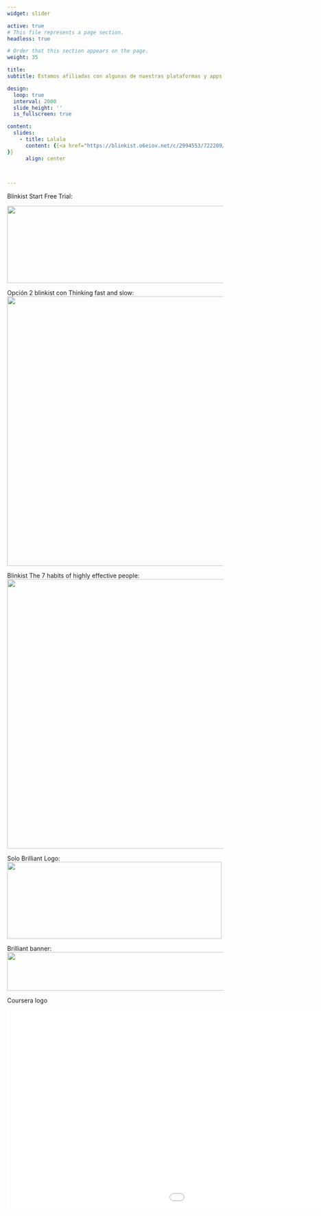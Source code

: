 ```yaml
---
widget: slider

active: true
# This file represents a page section.
headless: true

# Order that this section appears on the page.
weight: 35

title: 
subtitle: Estamos afiliadas con algunas de nuestras plataformas y apps de educacion continua favoritas. Usando estos enlaces también apoyas a EpiSTEMas :wink:

design:
  loop: true
  interval: 2000
  slide_height: ''
  is_fullscreen: true

content:
  slides:
    - title: Lalala
      content: {{<a href="https://blinkist.o6eiov.net/c/2994553/722209/10732?subId1=epiSTEMas&u=http%3A%2F%2Fwww.blinkist.com%3Firclickid%3D%7Bclickid%7D%26utm_medium%3Dpaid%26utm_campaign%3D%7Birpid%7D%26utm_source%3DImpact%26utm_term%3D%7Biradname%7D%26utm_content%3D%7Bircid%7D" target="_top" id="722209"><img src="//a.impactradius-go.com/display-ad/10732-722209" border="0" alt="" width="1456" height="180"/></a><img height="0" width="0" src="https://imp.pxf.io/i/2994553/722209/10732?subId1=epiSTEMas" style="position:absolute;visibility:hidden;" border="0" />
}}
      align: center
      


---
```



Blinkist Start Free Trial:

<a href="https://blinkist.o6eiov.net/c/2994553/722209/10732?subId1=epiSTEMas&u=http%3A%2F%2Fwww.blinkist.com%3Firclickid%3D%7Bclickid%7D%26utm_medium%3Dpaid%26utm_campaign%3D%7Birpid%7D%26utm_source%3DImpact%26utm_term%3D%7Biradname%7D%26utm_content%3D%7Bircid%7D" target="_top" id="722209"><img src="//a.impactradius-go.com/display-ad/10732-722209" border="0" alt="" width="1456" height="180"/></a><img height="0" width="0" src="https://imp.pxf.io/i/2994553/722209/10732?subId1=epiSTEMas" style="position:absolute;visibility:hidden;" border="0" />


Opción 2 blinkist con Thinking fast and slow:
<a href="https://blinkist.o6eiov.net/c/2994553/856525/10732?subId1=epiSTEMas&u=http%3A%2F%2Fwww.blinkist.com%2Fen%2Fbooks%2Fthe-7-habits-of-highly-effective-people" target="_top" id="856525"><img src="//a.impactradius-go.com/display-ad/10732-856525" border="0" alt="" width="1200" height="628"/></a><img height="0" width="0" src="https://imp.pxf.io/i/2994553/856525/10732?subId1=epiSTEMas" style="position:absolute;visibility:hidden;" border="0" />

Blinkist The 7 habits of highly effective people:
<a href="https://blinkist.o6eiov.net/c/2994553/869135/10732?subId1=epiSTEMas&u=http%3A%2F%2Fwww.blinkist.com%2Fen%2Fbooks%2Fthe-7-habits-of-highly-effective-people" target="_top" id="869135"><img src="//a.impactradius-go.com/display-ad/10732-869135" border="0" alt="" width="1200" height="628"/></a><img height="0" width="0" src="https://imp.pxf.io/i/2994553/869135/10732?subId1=epiSTEMas" style="position:absolute;visibility:hidden;" border="0" />



Solo Brilliant Logo:
<a href="https://brilliant.sjv.io/c/2994553/987060/12858?subId1=EpiSTEMas&u=http%3A%2F%2Fbrilliant.org%2Fimpactnetwork%2F%3Firclickid%3D%7Bclickid%7D%26utm_medium%3Daffiliates%26utm_campaign%3D%7Birpid%7D%26utm_source%3D%7Bmp_value1%7D%26utm_content%3D%7Btimestamp%7D_%7Biradtype%7D_%7Biradname%7D%26utm_term%3D%7Bmp_value2%7D" target="_top" id="987060"><img src="//a.impactradius-go.com/display-ad/12858-987060" border="0" alt="" width="500" height="179"/></a><img height="0" width="0" src="https://imp.pxf.io/i/2994553/987060/12858?subId1=EpiSTEMas" style="position:absolute;visibility:hidden;" border="0" />


Brilliant banner:
<a href="https://brilliant.sjv.io/c/2994553/1003378/12858?subId1=epiSTEMas&u=http%3A%2F%2Fbrilliant.org%2Fimpactnetwork%2F%3Firclickid%3D%7Bclickid%7D%26utm_medium%3Daffiliates%26utm_campaign%3D%7Birpid%7D%26utm_source%3D%7Bmp_value1%7D%26utm_content%3D%7Btimestamp%7D_%7Biradtype%7D_%7Biradname%7D%26utm_term%3D%7Bmp_value2%7D" target="_top" id="1003378"><img src="//a.impactradius-go.com/display-ad/12858-1003378" border="0" alt="" width="728" height="90"/></a><img height="0" width="0" src="https://imp.pxf.io/i/2994553/1003378/12858?subId1=epiSTEMas" style="position:absolute;visibility:hidden;" border="0" />


Coursera logo
<iframe id="iframe_862" src="//a.impactradius-go.com/gen-ad-code/2994553/1213621/14726/?subId1=EpiSTEMas&u=http%3A%2F%2Fwww.coursera.org%3Firclickid%3D%7Bclickid%7D%26utm_medium%3Dpartners%26utm_source%3Dimpact%26utm_campaign%3D%7Birpid%7D%26utm_content%3Db2c" width="1446" height="467" scrolling="no" frameborder="0" marginheight="0" marginwidth="0"></iframe>


